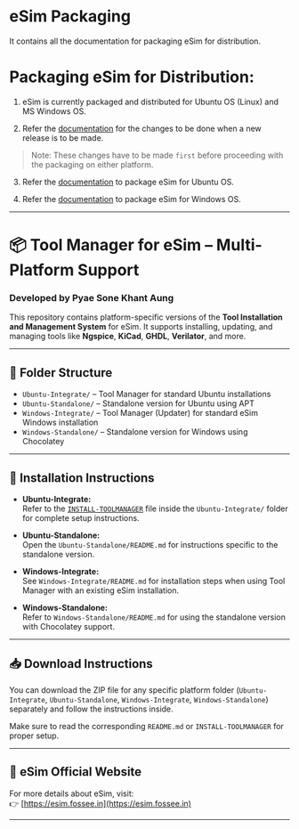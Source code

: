 eSim Packaging
====

It contains all the documentation for packaging eSim for distribution.


# Packaging eSim for Distribution:

1. eSim is currently packaged and distributed for Ubuntu OS (Linux) and MS Windows OS.

2. Refer the [documentation](Version_Change.md) for the changes to be done when a new release is to be made.

> Note: These changes have to be made `first` before proceeding with the packaging on either platform.

3. Refer the [documentation](Ubuntu/README.md) to package eSim for Ubuntu OS.

4. Refer the [documentation](Windows/README.md) to package eSim for Windows OS.

---

# 📦 Tool Manager for eSim – Multi-Platform Support 
### Developed by Pyae Sone Khant Aung

This repository contains platform-specific versions of the **Tool Installation and Management System** for eSim. It supports installing, updating, and managing tools like **Ngspice**, **KiCad**, **GHDL**, **Verilator**, and more.

---

## 📁 Folder Structure

- `Ubuntu-Integrate/` – Tool Manager for standard Ubuntu installations  
- `Ubuntu-Standalone/` – Standalone version for Ubuntu using APT  
- `Windows-Integrate/` – Tool Manager (Updater) for standard eSim Windows installation  
- `Windows-Standalone/` – Standalone version for Windows using Chocolatey

---

## 📖 Installation Instructions

- **Ubuntu-Integrate:**  
  Refer to the [`INSTALL-TOOLMANAGER`](./Ubuntu-Integrate/INSTALL-TOOLMANAGER) file inside the `Ubuntu-Integrate/` folder for complete setup instructions.

- **Ubuntu-Standalone:**  
  Open the `Ubuntu-Standalone/README.md` for instructions specific to the standalone version.

- **Windows-Integrate:**  
  See `Windows-Integrate/README.md` for installation steps when using Tool Manager with an existing eSim installation.

- **Windows-Standalone:**  
  Refer to `Windows-Standalone/README.md` for using the standalone version with Chocolatey support.

---

## 📥 Download Instructions

You can download the ZIP file for any specific platform folder (`Ubuntu-Integrate`, `Ubuntu-Standalone`, `Windows-Integrate`, `Windows-Standalone`) separately and follow the instructions inside.

Make sure to read the corresponding `README.md` or `INSTALL-TOOLMANAGER` for proper setup.

---

## 🔗 eSim Official Website

For more details about eSim, visit:  
👉 [https://esim.fossee.in](https://esim.fossee.in)

---
